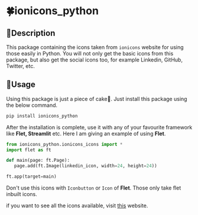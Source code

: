 🍀**ionicons_python**
================

🎯**Description**
------------------
This package containing the icons taken from `ionicons` website for using those easily in Python. You will not only get the basic icons from this package, but also get the social icons too, for example Linkedin, GitHub, Twitter, etc.

🎯**Usage**
------------
Using this package is just a piece of cake🍰. Just install this package using the below command.
```bash
pip install ionicons_python
```
After the installation is complete, use it with any of your favourite framework like **Flet, Streamlit** etc. Here I am giving an example of using **Flet**.

```python
from ionicons_python.ionicons_icons import *
import flet as ft

def main(page: ft.Page):
   page.add(ft.Image(linkedin_icon, width=24, height=24))

ft.app(target=main)
```
Don't use this icons with `Iconbutton` or  `Icon` of **Flet**.  Those only take flet inbuilt icons.

if you want to see all the icons available, visit [this]("https://ionic.io/ionicons") website.